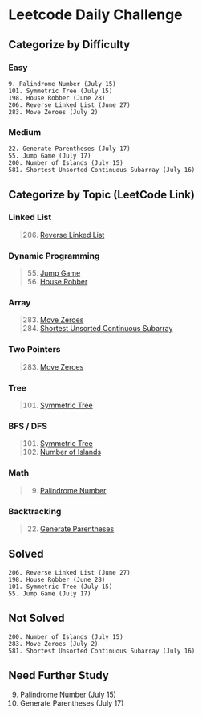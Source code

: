 # Leetcode Daily Challenge

## Categorize by Difficulty
### Easy
```aidl
9. Palindrome Number (July 15)
101. Symmetric Tree (July 15)
198. House Robber (June 28)
206. Reverse Linked List (June 27)
283. Move Zeroes (July 2)
```

### Medium
```aidl
22. Generate Parentheses (July 17)
55. Jump Game (July 17)
200. Number of Islands (July 15)
581. Shortest Unsorted Continuous Subarray (July 16)
```
## Categorize by Topic (LeetCode Link)
### Linked List
> 206. [Reverse Linked List](https://leetcode.com/problems/reverse-linked-list/)
### Dynamic Programming
> 55. [Jump Game](https://leetcode.com/problems/jump-game/)
> 192. [House Robber](https://leetcode.com/problems/house-robber/)
### Array
> 283. [Move Zeroes](https://leetcode.com/problems/move-zeroes/)
> 581. [Shortest Unsorted Continuous Subarray](https://leetcode.com/problems/shortest-unsorted-continuous-subarray/)
### Two Pointers
> 283. [Move Zeroes](https://leetcode.com/problems/move-zeroes/)
### Tree
> 101. [Symmetric Tree](https://leetcode.com/problems/symmetric-tree/)
### BFS / DFS
> 101. [Symmetric Tree](https://leetcode.com/problems/symmetric-tree/)
> 200. [Number of Islands](https://leetcode.com/problems/number-of-islands/)
### Math
> 9. [Palindrome Number](https://leetcode.com/problems/palindrome-number/)
### Backtracking
> 22. [Generate Parentheses](https://leetcode.com/problems/generate-parentheses/)
## Solved
```aidl
206. Reverse Linked List (June 27)
198. House Robber (June 28)
101. Symmetric Tree (July 15)
55. Jump Game (July 17)
```
## Not Solved
```aidl
200. Number of Islands (July 15)
283. Move Zeroes (July 2)
581. Shortest Unsorted Continuous Subarray (July 16)
```
## Need Further Study
9. Palindrome Number (July 15)
22. Generate Parentheses (July 17)
